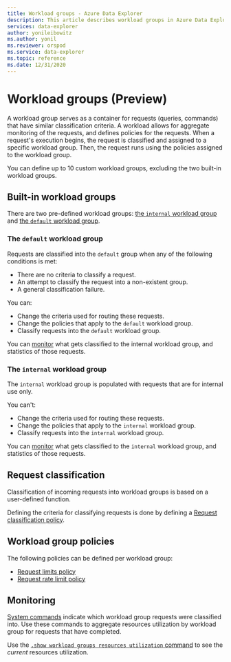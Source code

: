 ```yaml
---
title: Workload groups - Azure Data Explorer
description: This article describes workload groups in Azure Data Explorer.
services: data-explorer
author: yonileibowitz
ms.author: yonil
ms.reviewer: orspod
ms.service: data-explorer
ms.topic: reference
ms.date: 12/31/2020
---
```

# Workload groups (Preview)

A workload group serves as a container for requests (queries, commands) that have similar classification criteria.
A workload allows for aggregate monitoring of the requests, and defines policies for the requests.
When a request's execution begins, the request is classified and assigned to a specific workload group.
Then, the request runs using the policies assigned to the workload group.

You can define up to 10 custom workload groups, excluding the two built-in workload groups.

## Built-in workload groups

There are two pre-defined workload groups: [the `internal` workload group](#the-internal-workload-group) and [the `default` workload group](#the-default-workload-group).

### The `default` workload group

Requests are classified into the `default` group when any of the following conditions is met:

* There are no criteria to classify a request.
* An attempt to classify the request into a non-existent group.
* A general classification failure.

You can:

* Change the criteria used for routing these requests.
* Change the policies that apply to the `default` workload group.
* Classify requests into the `default` workload group.

You can [monitor](#monitoring) what gets classified to the internal workload group, and statistics of those requests.

### The `internal` workload group

The `internal` workload group is populated with requests that are for internal use only.

You can't:

* Change the criteria used for routing these requests.
* Change the policies that apply to the `internal` workload group.
* Classify requests into the `internal` workload group.

You can [monitor](#monitoring) what gets classified to the `internal` workload group, and statistics of those requests.

## Request classification

Classification of incoming requests into workload groups is based on a user-defined function.

Defining the criteria for classifying requests is done by defining a [Request classification policy](request-classification-policy.md).

## Workload group policies

The following policies can be defined per workload group:

* [Request limits policy](request-limits-policy.md)
* [Request rate limit policy](request-rate-limit-policy.md)

## Monitoring

[System commands](systeminfo.md) indicate which workload group requests were classified into.
Use these commands to aggregate resources utilization by workload group for requests that have completed.

Use the [`.show workload groups resources utilization` command](workload-groups-commands.md#show-workload-groups-resources-utilization)
to see the *current* resources utilization.
